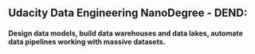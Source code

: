 ## Udacity Data Engineering NanoDegree - DEND:

#### Design data models, build data warehouses and data lakes, automate data pipelines working with massive datasets. 
	
